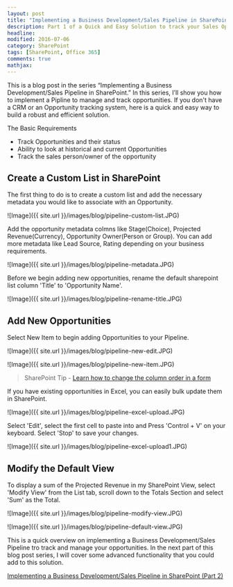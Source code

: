 ```yaml
---
layout: post
title: "Implementing a Business Development/Sales Pipeline in SharePoint (Part 1)"
description: Part 1 of a Quick and Easy Solution to track your Sales Opportunities in SharePoint.
headline: 
modified: 2016-07-06
category: SharePoint
tags: [SharePoint, Office 365]
comments: true
mathjax: 
---
```


This is a blog post in the series “Implementing a Business Development/Sales Pipeline in SharePoint.”  In this series, I’ll show you how to implement a Pipline to manage and track opportunities.
If you don't have a CRM or an Opportunity tracking system, here is a quick and easy way to build a robust and efficient solution.

The Basic Requirements

- Track Opportunities and their status
- Ability to look at historical and current Opportunities
- Track the sales person/owner of the opportunity

## Create a Custom List in SharePoint

The first thing to do is to create a custom list and add the necessary metadata you would like to associate with an Opportunity.

![Image]({{ site.url }}/images/blog/pipeline-custom-list.JPG)

Add the opportunity metadata colmns like Stage(Choice), Projected Revenue(Currency), Opportunity Owner(Person or Group). You can add more metadata like Lead Source, Rating depending on your business requirements.

![Image]({{ site.url }}/images/blog/pipeline-metadata.JPG)

Before we begin adding new opportunities, rename the default sharepoint list column 'Title' to 'Opportunity Name'.

![Image]({{ site.url }}/images/blog/pipeline-rename-title.JPG)

## Add New Opportunities

Select New Item to begin adding Opportunities to your Pipeline.

![Image]({{ site.url }}/images/blog/pipeline-new-edit.JPG)

![Image]({{ site.url }}/images/blog/pipeline-new-item.JPG) 


> SharePoint Tip - <a target="_blank" href ="/blog/sharepoint-tip-column-order/">Learn how to change the column order in a form</a>


If you have existing opportunities in Excel, you can easily bulk update them in SharePoint.

![Image]({{ site.url }}/images/blog/pipeline-excel-upload.JPG)

Select 'Edit', select the first cell to paste into and Press 'Control + V' on your keyboard. Select 'Stop' to save your changes.

![Image]({{ site.url }}/images/blog/pipeline-excel-upload1.JPG)

## Modify the Default View

To display a sum of the Projected Revenue in my SharePoint View, select 'Modify View' from the List tab, scroll down to the Totals Section and select 'Sum' as the Total.

![Image]({{ site.url }}/images/blog/pipeline-modify-view.JPG)

![Image]({{ site.url }}/images/blog/pipeline-default-view.JPG)

This is a quick overview on implementing a Business Development/Sales Pipeline tro track and manage your opportunities. In the next part of this blog post series, I will cover some advanced functionality that you could add to this solution.

<a href="{{ site.url }}/blog/sharepoint-sales-pipeline-2/">Implementing a Business Development/Sales Pipeline in SharePoint (Part 2)</a>
